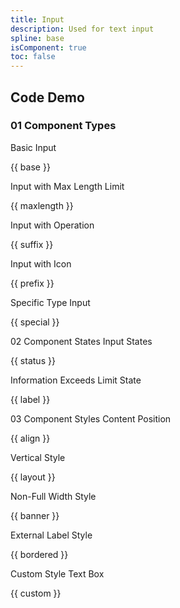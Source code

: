 ```yaml
---
title: Input
description: Used for text input
spline: base
isComponent: true
toc: false
---
```


## Code Demo

### 01 Component Types

Basic Input

{{ base }}

Input with Max Length Limit

{{ maxlength }}

Input with Operation

{{ suffix }}

Input with Icon

{{ prefix }}

Specific Type Input

{{ special }}

02 Component States
Input States

{{ status }}

Information Exceeds Limit State

{{ label }}

03 Component Styles
Content Position

{{ align }}

Vertical Style

{{ layout }}

Non-Full Width Style

{{ banner }}

External Label Style

{{ bordered }}

Custom Style Text Box

{{ custom }}
